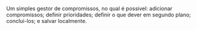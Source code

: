 Um simples gestor de compromissos, no qual é possivel:
adicionar compromissos;
definir prioridades;
definir o que dever em segundo plano;
conclui-los; e 
salvar localmente.
